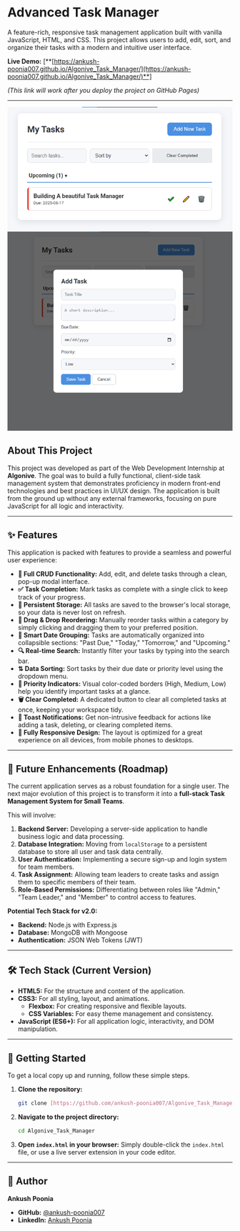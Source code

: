 # Advanced Task Manager

A feature-rich, responsive task management application built with vanilla JavaScript, HTML, and CSS. This project allows users to add, edit, sort, and organize their tasks with a modern and intuitive user interface.

**Live Demo:** [**[https://ankush-poonia007.github.io/Algonive_Task_Manager/](https://ankush-poonia007.github.io/Algonive_Task_Manager/)**] 

*(This link will work after you deploy the project on GitHub Pages)*

---

![Task Manager Screenshot](https://github.com/ankush-poonia007/Algonive_Task_Manager/blob/main/assets/task-manager-screenshot.png?raw=true)
![Task Manager Screenshot](https://github.com/ankush-poonia007/Algonive_Task_Manager/blob/main/assets/screenshot-modal.png?raw=true)

## About This Project

This project was developed as part of the Web Development Internship at **Algonive**. The goal was to build a fully functional, client-side task management system that demonstrates proficiency in modern front-end technologies and best practices in UI/UX design. The application is built from the ground up without any external frameworks, focusing on pure JavaScript for all logic and interactivity.

---

## ✨ Features

This application is packed with features to provide a seamless and powerful user experience:

* **📝 Full CRUD Functionality:** Add, edit, and delete tasks through a clean, pop-up modal interface.
* **✅ Task Completion:** Mark tasks as complete with a single click to keep track of your progress.
* **💾 Persistent Storage:** All tasks are saved to the browser's local storage, so your data is never lost on refresh.
* **🚀 Drag & Drop Reordering:** Manually reorder tasks within a category by simply clicking and dragging them to your preferred position.
* **📅 Smart Date Grouping:** Tasks are automatically organized into collapsible sections: "Past Due," "Today," "Tomorrow," and "Upcoming."
* **🔍 Real-time Search:** Instantly filter your tasks by typing into the search bar.
* **⇅ Data Sorting:** Sort tasks by their due date or priority level using the dropdown menu.
* **🎨 Priority Indicators:** Visual color-coded borders (High, Medium, Low) help you identify important tasks at a glance.
* **🗑️ Clear Completed:** A dedicated button to clear all completed tasks at once, keeping your workspace tidy.
* **🔔 Toast Notifications:** Get non-intrusive feedback for actions like adding a task, deleting, or clearing completed items.
* **📱 Fully Responsive Design:** The layout is optimized for a great experience on all devices, from mobile phones to desktops.

---

## 🔮 Future Enhancements (Roadmap)

The current application serves as a robust foundation for a single user. The next major evolution of this project is to transform it into a **full-stack Task Management System for Small Teams**.

This will involve:
1.  **Backend Server:** Developing a server-side application to handle business logic and data processing.
2.  **Database Integration:** Moving from `localStorage` to a persistent database to store all user and task data centrally.
3.  **User Authentication:** Implementing a secure sign-up and login system for team members.
4.  **Task Assignment:** Allowing team leaders to create tasks and assign them to specific members of their team.
5.  **Role-Based Permissions:** Differentiating between roles like "Admin," "Team Leader," and "Member" to control access to features.

**Potential Tech Stack for v2.0:**
* **Backend:** Node.js with Express.js
* **Database:** MongoDB with Mongoose
* **Authentication:** JSON Web Tokens (JWT)

---

## 🛠️ Tech Stack (Current Version)

* **HTML5:** For the structure and content of the application.
* **CSS3:** For all styling, layout, and animations.
    * **Flexbox:** For creating responsive and flexible layouts.
    * **CSS Variables:** For easy theme management and consistency.
* **JavaScript (ES6+):** For all application logic, interactivity, and DOM manipulation.

---

## 🚀 Getting Started

To get a local copy up and running, follow these simple steps.

1.  **Clone the repository:**
    ```sh
    git clone [https://github.com/ankush-poonia007/Algonive_Task_Manager.git](https://github.com/ankush-poonia007/Algonive_Task_Manager.git)
    ```
2.  **Navigate to the project directory:**
    ```sh
    cd Algonive_Task_Manager
    ```
3.  **Open `index.html` in your browser:**
    Simply double-click the `index.html` file, or use a live server extension in your code editor.

---

## 👤 Author

**Ankush Poonia**

* **GitHub:** [@ankush-poonia007](https://github.com/ankush-poonia007)
* **LinkedIn:** [Ankush Poonia](https://www.linkedin.com/in/ankushpoonia007/)

